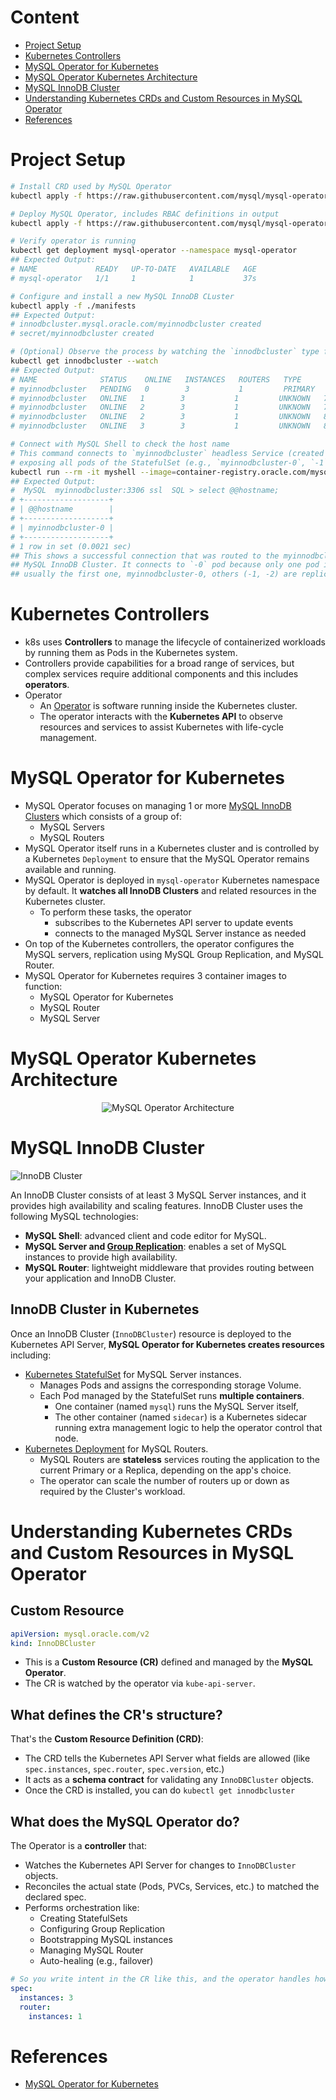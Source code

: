 # Content

- [Project Setup](#project-setup)
- [Kubernetes Controllers](#kubernetes-controllers)
- [MySQL Operator for Kubernetes](#mysql-operator-for-kubernetes)
- [MySQL Operator Kubernetes Architecture](#mysql-operator-kubernetes-architecture)
- [MySQL InnoDB Cluster](#mysql-innodb-cluster)
- [Understanding Kubernetes CRDs and Custom Resources in MySQL Operator](#understanding-kubernetes-crds-and-custom-resources-in-mysql-operator)
- [References](#references)

# Project Setup

```sh
# Install CRD used by MySQL Operator
kubectl apply -f https://raw.githubusercontent.com/mysql/mysql-operator/trunk/deploy/deploy-crds.yaml

# Deploy MySQL Operator, includes RBAC definitions in output
kubectl apply -f https://raw.githubusercontent.com/mysql/mysql-operator/trunk/deploy/deploy-operator.yaml

# Verify operator is running
kubectl get deployment mysql-operator --namespace mysql-operator
## Expected Output:
# NAME             READY   UP-TO-DATE   AVAILABLE   AGE
# mysql-operator   1/1     1            1           37s

# Configure and install a new MySQL InnoDB CLuster
kubectl apply -f ./manifests
## Expected Output:
# innodbcluster.mysql.oracle.com/myinnodbcluster created
# secret/myinnodbcluster created

# (Optional) Observe the process by watching the `innodbcluster` type for the default namespace
kubectl get innodbcluster --watch
## Expected Output:
# NAME              STATUS    ONLINE   INSTANCES   ROUTERS   TYPE      AGE
# myinnodbcluster   PENDING   0        3           1         PRIMARY   62s
# myinnodbcluster   ONLINE   1        3           1         UNKNOWN   74s
# myinnodbcluster   ONLINE   2        3           1         UNKNOWN   76s
# myinnodbcluster   ONLINE   2        3           1         UNKNOWN   82s
# myinnodbcluster   ONLINE   3        3           1         UNKNOWN   87s

# Connect with MySQL Shell to check the host name
# This command connects to `myinnodbcluster` headless Service (created by MySQL Operator),
# exposing all pods of the StatefulSet (e.g., `myinnodbcluster-0`, `-1`, `-2`).
kubectl run --rm -it myshell --image=container-registry.oracle.com/mysql/community-operator -- mysqlsh root@myinnodbcluster --sql
## Expected Output:
#  MySQL  myinnodbcluster:3306 ssl  SQL > select @@hostname;
# +-------------------+
# | @@hostname        |
# +-------------------+
# | myinnodbcluster-0 |
# +-------------------+
# 1 row in set (0.0021 sec)
## This shows a successful connection that was routed to the myinnodbcluster-0 pod in the
## MySQL InnoDB Cluster. It connects to `-0` pod because only one pod is elected as the primary (writer),
## usually the first one, myinnodbcluster-0, others (-1, -2) are replicas (read-only by default).
```

# Kubernetes Controllers

- k8s uses **Controllers** to manage the lifecycle of containerized workloads by running them as Pods in the Kubernetes system.
- Controllers provide capabilities for a broad range of services, but complex services require additional components and this includes **operators**.
- Operator
  - An [Operator](https://kubernetes.io/docs/concepts/extend-kubernetes/operator/) is software running inside the Kubernetes cluster.
  - The operator interacts with the **Kubernetes API** to observe resources and services to assist Kubernetes with life-cycle management.

# MySQL Operator for Kubernetes

- MySQL Operator focuses on managing 1 or more [MySQL InnoDB Clusters](https://dev.mysql.com/doc/refman/9.2/en/mysql-innodb-cluster-introduction.html) which consists of a group of:
  - MySQL Servers
  - MySQL Routers
- MySQL Operator itself runs in a Kubernetes cluster and is controlled by a Kubernetes `Deployment` to ensure that the MySQL Operator remains available and running.
- MySQL Operator is deployed in `mysql-operator` Kubernetes namespace by default. It **watches all InnoDB Clusters** and related resources in the Kubernetes cluster.
  - To perform these tasks, the operator
    - subscribes to the Kubernetes API server to update events
    - connects to the managed MySQL Server instance as needed
- On top of the Kubernetes controllers, the operator configures the MySQL servers, replication using MySQL Group Replication, and MySQL Router.
- MySQL Operator for Kubernetes requires 3 container images to function:
  - MySQL Operator for Kubernetes
  - MySQL Router
  - MySQL Server

# MySQL Operator Kubernetes Architecture

<p align="center">
  <img src="./diagrams/mysql-operator-kubernetes-architecture.png" alt="MySQL Operator Architecture" />
</p>

# MySQL InnoDB Cluster

<img src="./diagrams/innodb-cluster.png" alt="InnoDB Cluster" />

An InnoDB Cluster consists of at least 3 MySQL Server instances, and it provides high availability and scaling features.
InnoDB Cluster uses the following MySQL technologies:

- **MySQL Shell**: advanced client and code editor for MySQL.
- **MySQL Server and [Group Replication](https://dev.mysql.com/doc/refman/9.2/en/group-replication.html)**: enables a set of MySQL instances to provide high availability.
- **MySQL Router**: lightweight middleware that provides routing between your application and InnoDB Cluster.

## InnoDB Cluster in Kubernetes

Once an InnoDB Cluster (`InnoDBCluster`) resource is deployed to the Kubernetes API Server,
**MySQL Operator for Kubernetes creates resources** including:

- [Kubernetes StatefulSet](https://kubernetes.io/docs/concepts/workloads/controllers/statefulset/) for MySQL Server instances.
  - Manages Pods and assigns the corresponding storage Volume.
  - Each Pod managed by the StatefulSet runs **multiple containers**.
    - One container (named `mysql`) runs the MySQL Server itself,
    - The other container (named `sidecar`) is a Kubernetes sidecar running extra management logic to help the operator control that node.
- [Kubernetes Deployment](https://kubernetes.io/docs/concepts/workloads/controllers/deployment/) for MySQL Routers.
  - MySQL Routers are **stateless** services routing the application to the current Primary or a Replica, depending on the app's choice.
  - The operator can scale the number of routers up or down as required by the Cluster's workload.

# Understanding Kubernetes CRDs and Custom Resources in MySQL Operator

## Custom Resource

```yaml
apiVersion: mysql.oracle.com/v2
kind: InnoDBCluster
```

- This is a **Custom Resource (CR)** defined and managed by the **MySQL Operator**.
- The CR is watched by the operator via `kube-api-server`.

## What defines the CR's structure?

That's the **Custom Resource Definition (CRD)**:

- The CRD tells the Kubernetes API Server what fields are allowed (like `spec.instances`, `spec.router`, `spec.version`, etc.)
- It acts as a **schema contract** for validating any `InnoDBCluster` objects.
- Once the CRD is installed, you can do `kubectl get innodbcluster`

## What does the MySQL Operator do?

The Operator is a **controller** that:

- Watches the Kubernetes API Server for changes to `InnoDBCluster` objects.
- Reconciles the actual state (Pods, PVCs, Services, etc.) to matched the declared spec.
- Performs orchestration like:
  - Creating StatefulSets
  - Configuring Group Replication
  - Bootstrapping MySQL instances
  - Managing MySQL Router
  - Auto-healing (e.g., failover)

```yaml
# So you write intent in the CR like this, and the operator handles how to make that happen.
spec:
  instances: 3
  router:
    instances: 1
```

# References

- [MySQL Operator for Kubernetes](https://dev.mysql.com/doc/mysql-operator/en/)
